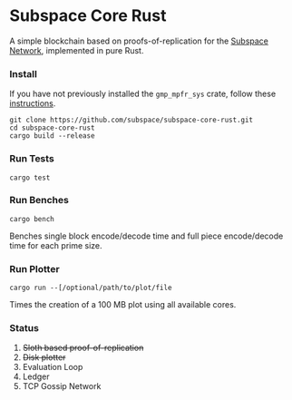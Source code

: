 # Subspace Core Rust

A simple blockchain based on proofs-of-replication for the [Subspace Network](https://www.subspace.network), implemented in pure Rust.


### Install

If you have not previously installed the `gmp_mpfr_sys` crate, follow these [instructions](https://docs.rs/gmp-mpfr-sys/1.3.0/gmp_mpfr_sys/index.html#building-on-gnulinux).

```
git clone https://github.com/subspace/subspace-core-rust.git
cd subspace-core-rust
cargo build --release
```

### Run Tests

`cargo test`

### Run Benches

`cargo bench`

Benches single block encode/decode time and full piece encode/decode time for each prime size.

### Run Plotter

`cargo run --[/optional/path/to/plot/file`

Times the creation of a 100 MB plot using all available cores.

### Status

1. ~~Sloth based proof-of-replication~~
2. ~~Disk plotter~~
3. Evaluation Loop
4. Ledger
5. TCP Gossip Network

